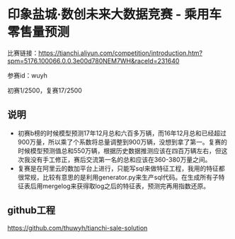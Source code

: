 # 印象盐城·数创未来大数据竞赛 - 乘用车零售量预测

比赛链接：https://tianchi.aliyun.com/competition/introduction.htm?spm=5176.100066.0.0.3e00d780NEM7WH&raceId=231640

参赛id：wuyh

初赛1/2500，复赛17/2500

## 说明
- 初赛b榜的时候模型预测17年12月总和六百多万辆，而16年12月总和已经超过900万量，所以乘了个系数将总量调整到900万辆，没想到拿了第一。复赛的时候模型预测值总和550万辆，根据历史数据推测应该在四百万辆左右，但这次我没有手工修正，赛后交流第一名的总和应该在360-380万量之间。
- 复赛是在阿里云的数加平台上进行，只能写sql来做特征工程，我用的特征都很常规，比较有意思的是利用generator.py来生产sql代码。在生成所有子特征表后用mergelog来获得取log之后的特征表，预测完再用指数还原。

## github工程
https://github.com/thuwyh/tianchi-sale-solution
